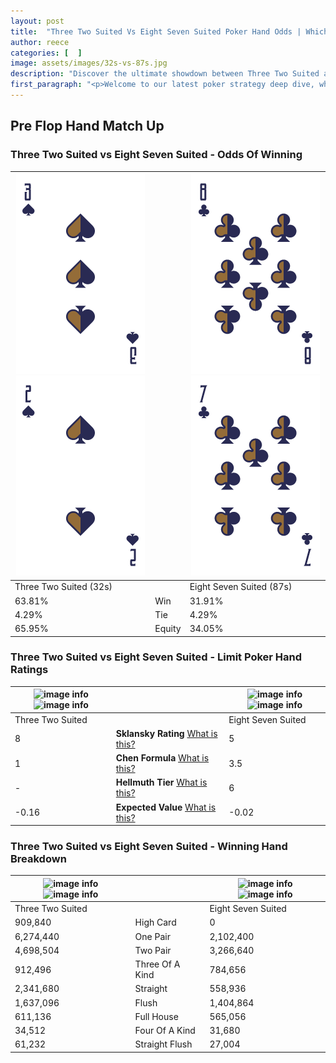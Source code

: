 ```yaml
---
layout: post
title:  "Three Two Suited Vs Eight Seven Suited Poker Hand Odds | Which Is The Better Hand In Poker? A Complete Guide"
author: reece
categories: [  ]
image: assets/images/32s-vs-87s.jpg
description: "Discover the ultimate showdown between Three Two Suited and Eight Seven Suited in poker! Uncover the odds, strategies, and scenarios where one hand triumphs over the other. Get ready to up your poker game with this thrilling analysis."
first_paragraph: "<p>Welcome to our latest poker strategy deep dive, where we're pitting two distinct hands against each other in a high-stakes showdown: Three Two Suited vs Eight Seven Suited.</p><p>In the dynamic world of poker, every decision counts, and knowing which hand holds the upper hand is key to your success at the table.</p><p>In this article, we'll dissect these two hands, explore the scenarios where one dominates the other, and equip you with the knowledge to make strategic choices that can tip the odds in your favor.</p><p>Get ready to unravel the intriguing dynamics of these poker hands and elevate your game to new heights.</p>"
---
```




[comment]: # (sp0)

## Pre Flop Hand Match Up

<div class="table hand-ratings" markdown="1"> 



### Three Two Suited vs Eight Seven Suited - Odds Of Winning


    
| ![image info](assets/images/hand1/3.png) ![image info](assets/images/hand1/2.png) |  | ![image info](assets/images/hand2/8.png) ![image info](assets/images/hand2/7.png) |
| -------- | -------- | -------- |
| Three Two Suited (32s) |  | Eight Seven Suited (87s) |
| 63.81% | Win | 31.91% |
| 4.29% | Tie | 4.29% |
| 65.95% | Equity | 34.05% |




[comment]: # (sp1)



### Three Two Suited vs Eight Seven Suited - Limit Poker Hand Ratings


    
| ![image info](https://www.riverpairs.com/assets/images/hand1/3.png) ![image info](https://www.riverpairs.com/assets/images/hand1/2.png) |  | ![image info](https://www.riverpairs.com/assets/images/hand2/8.png) ![image info](https://www.riverpairs.com/assets/images/hand2/7.png) |
| -------- | -------- | -------- |
| Three Two Suited |  | Eight Seven Suited |
| 8 | **Sklansky Rating** [What is this?](/sklansky-rating-explained) | 5 |
| 1 | **Chen Formula** [What is this?](/chen-formula-explained) | 3.5 |
| - | **Hellmuth Tier** [What is this?](/Hellmuth-tier-explained) | 6 |
| -0.16 | **Expected Value** [What is this?](/expected-value-explained) | -0.02 |




[comment]: # (sp2)



### Three Two Suited vs Eight Seven Suited - Winning Hand Breakdown


    
| ![image info](https://www.riverpairs.com/assets/images/hand1/3.png) ![image info](https://www.riverpairs.com/assets/images/hand1/2.png) |  | ![image info](https://www.riverpairs.com/assets/images/hand2/8.png) ![image info](https://www.riverpairs.com/assets/images/hand2/7.png) |
| -------- | -------- | -------- |
| Three Two Suited |  | Eight Seven Suited |
| 909,840 | High Card | 0 |
| 6,274,440 | One Pair | 2,102,400 |
| 4,698,504 | Two Pair | 3,266,640 |
| 912,496 | Three Of A Kind | 784,656 |
| 2,341,680 | Straight | 558,936 |
| 1,637,096 | Flush | 1,404,864 |
| 611,136 | Full House | 565,056 |
| 34,512 | Four Of A Kind | 31,680 |
| 61,232 | Straight Flush | 27,004 |




[comment]: # (sp3)



</div>

[comment]: # (sp4)



[comment]: # (sp5)

